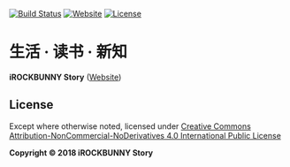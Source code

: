 [![Build Status](https://travis-ci.org/iROCKBUNNY/iRB-Story.svg)](https://travis-ci.org/iROCKBUNNY/iRB-Story)
[![Website](https://img.shields.io/website-up-down-green-red/https/story.irockbunny.com.svg)](https://story.irockbunny.com/)
[![License](https://img.shields.io/badge/license-CC4.0%20BY--NC--ND-orange.svg)](/blob/master/LICENSE)

# 生活 · 读书 · 新知
**iROCKBUNNY Story** ([Website](https://story.irockbunny.com))

## License
Except where otherwise noted, licensed under [Creative Commons Attribution-NonCommercial-NoDerivatives 4.0 International Public License](/LICENSE)

**Copyright &copy; 2018 iROCKBUNNY Story**
